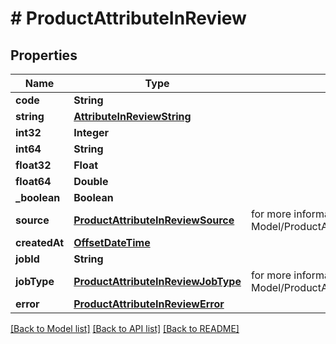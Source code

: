 # # ProductAttributeInReview


## Properties 


Name | Type | Description | Notes
------------ | ------------- | ------------- | -------------
**code**| **String** |   | [optional]
**string**| [**AttributeInReviewString**](AttributeInReviewString.md) |   | [optional]
**int32**| **Integer** |   | [optional]
**int64**| **String** |   | [optional]
**float32**| **Float** |   | [optional]
**float64**| **Double** |   | [optional]
**_boolean**| **Boolean** |   | [optional]
**source**| [**ProductAttributeInReviewSource**](ProductAttributeInReviewSource.md) |  for more information please, see Model/ProductAttributeInReviewSource.php  | [optional] [default to ProductAttributeInReviewSource.UNKNOWN]
**createdAt**| [**OffsetDateTime**](OffsetDateTime.md) |   | [optional]
**jobId**| **String** |   | [optional]
**jobType**| [**ProductAttributeInReviewJobType**](ProductAttributeInReviewJobType.md) |  for more information please, see Model/ProductAttributeInReviewJobType.php  | [optional] [default to ProductAttributeInReviewJobType.UNKNOWN]
**error**| [**ProductAttributeInReviewError**](ProductAttributeInReviewError.md) |   | [optional]


[[Back to Model list]](../../README.md#models) [[Back to API list]](../../README.md#endpoints) [[Back to README]](../../README.md)

